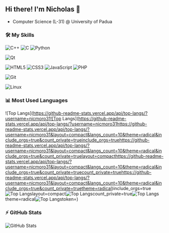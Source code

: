 ## Hi there! I'm Nicholas 👋

- Computer Science (L-31) @ University of Padua

### 🛠 My Skills  

![C++](https://img.shields.io/badge/C++-00599C?style=for-the-badge&logo=c%2B%2B&logoColor=white) ![C](https://img.shields.io/badge/C-00599C?style=for-the-badge&logo=c&logoColor=white) ![Python](https://img.shields.io/badge/Python-3776AB?style=for-the-badge&logo=python&logoColor=white) 

![Qt](https://img.shields.io/badge/Qt-41CD52?style=for-the-badge&logo=qt&logoColor=white) 

![HTML5](https://img.shields.io/badge/HTML5-E34F26?style=for-the-badge&logo=html5&logoColor=white)  ![CSS3](https://img.shields.io/badge/CSS3-1572B6?style=for-the-badge&logo=css3&logoColor=white)  ![JavaScript](https://img.shields.io/badge/JavaScript-F7DF1E?style=for-the-badge&logo=javascript&logoColor=black)  ![PHP](https://img.shields.io/badge/PHP-777BB4?style=for-the-badge&logo=php&logoColor=white)  

![Git](https://img.shields.io/badge/Git-F05032?style=for-the-badge&logo=git&logoColor=white)  

![Linux](https://img.shields.io/badge/Linux-FCC624?style=for-the-badge&logo=linux&logoColor=black)   



### 📊 Most Used Languages  
![Top Langs](https://github-readme-stats.vercel.app/api/top-langs/?username=nicmoro31![Top Langs](https://github-readme-stats.vercel.app/api/top-langs/?username=nicmoro31https://github-readme-stats.vercel.app/api/top-langs/?username=nicmoro31&layout=compact&langs_count=10&theme=radical&include_orgs=true&count_private=trueinclude_orgs=truehttps://github-readme-stats.vercel.app/api/top-langs/?username=nicmoro31&layout=compact&langs_count=10&theme=radical&include_orgs=true&count_private=truelayout=compacthttps://github-readme-stats.vercel.app/api/top-langs/?username=nicmoro31&layout=compact&langs_count=10&theme=radical&include_orgs=true&count_private=truecount_private=truehttps://github-readme-stats.vercel.app/api/top-langs/?username=nicmoro31&layout=compact&langs_count=10&theme=radical&include_orgs=true&count_private=truetheme=radical)include_orgs=true![Top Langs](https://github-readme-stats.vercel.app/api/top-langs/?username=nicmoro31https://github-readme-stats.vercel.app/api/top-langs/?username=nicmoro31&layout=compact&langs_count=10&theme=radical&include_orgs=true&count_private=trueinclude_orgs=truehttps://github-readme-stats.vercel.app/api/top-langs/?username=nicmoro31&layout=compact&langs_count=10&theme=radical&include_orgs=true&count_private=truelayout=compacthttps://github-readme-stats.vercel.app/api/top-langs/?username=nicmoro31&layout=compact&langs_count=10&theme=radical&include_orgs=true&count_private=truecount_private=truehttps://github-readme-stats.vercel.app/api/top-langs/?username=nicmoro31&layout=compact&langs_count=10&theme=radical&include_orgs=true&count_private=truetheme=radical)layout=compact![Top Langs](https://github-readme-stats.vercel.app/api/top-langs/?username=nicmoro31https://github-readme-stats.vercel.app/api/top-langs/?username=nicmoro31&layout=compact&langs_count=10&theme=radical&include_orgs=true&count_private=trueinclude_orgs=truehttps://github-readme-stats.vercel.app/api/top-langs/?username=nicmoro31&layout=compact&langs_count=10&theme=radical&include_orgs=true&count_private=truelayout=compacthttps://github-readme-stats.vercel.app/api/top-langs/?username=nicmoro31&layout=compact&langs_count=10&theme=radical&include_orgs=true&count_private=truecount_private=truehttps://github-readme-stats.vercel.app/api/top-langs/?username=nicmoro31&layout=compact&langs_count=10&theme=radical&include_orgs=true&count_private=truetheme=radical)count_private=true![Top Langs](https://github-readme-stats.vercel.app/api/top-langs/?username=nicmoro31https://github-readme-stats.vercel.app/api/top-langs/?username=nicmoro31&layout=compact&langs_count=10&theme=radical&include_orgs=true&count_private=trueinclude_orgs=truehttps://github-readme-stats.vercel.app/api/top-langs/?username=nicmoro31&layout=compact&langs_count=10&theme=radical&include_orgs=true&count_private=truelayout=compacthttps://github-readme-stats.vercel.app/api/top-langs/?username=nicmoro31&layout=compact&langs_count=10&theme=radical&include_orgs=true&count_private=truecount_private=truehttps://github-readme-stats.vercel.app/api/top-langs/?username=nicmoro31&layout=compact&langs_count=10&theme=radical&include_orgs=true&count_private=truetheme=radical)theme=radical![Top Langs](https://github-readme-stats.vercel.app/api/top-langs/?username=nicmoro31https://github-readme-stats.vercel.app/api/top-langs/?username=nicmoro31&layout=compact&langs_count=10&theme=radical&include_orgs=true&count_private=trueinclude_orgs=truehttps://github-readme-stats.vercel.app/api/top-langs/?username=nicmoro31&layout=compact&langs_count=10&theme=radical&include_orgs=true&count_private=truelayout=compacthttps://github-readme-stats.vercel.app/api/top-langs/?username=nicmoro31&layout=compact&langs_count=10&theme=radical&include_orgs=true&count_private=truecount_private=truehttps://github-readme-stats.vercel.app/api/top-langs/?username=nicmoro31&layout=compact&langs_count=10&theme=radical&include_orgs=true&count_private=truetheme=radical)token=)

### ⚡ GitHub Stats  
![GitHub Stats](https://github-readme-stats.vercel.app/api?username=nicmoro31&show_icons=true&theme=radical)  
<!--
**nicmoro31/nicmoro31** is a ✨ _special_ ✨ repository because its `README.md` (this file) appears on your GitHub profile.

Here are some ideas to get you started:

- 🔭 I’m currently working on ...
- 🌱 I’m currently learning ...
- 👯 I’m looking to collaborate on ...
- 🤔 I’m looking for help with ...
- 💬 Ask me about ...
- 📫 How to reach me: ...
- 😄 Pronouns: ...
- ⚡ Fun fact: ...
-->
